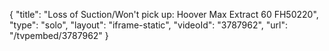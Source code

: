 {
    "title": "Loss of Suction\/Won't pick up: Hoover Max Extract 60 FH50220",
    "type": "solo",
    "layout": "iframe-static",
    "videoId": "3787962",
    "url": "\/tvpembed\/3787962"
}
